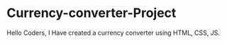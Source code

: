 # Currency-converter-Project
Hello Coders, I Have created a currency converter using HTML, CSS, JS.
